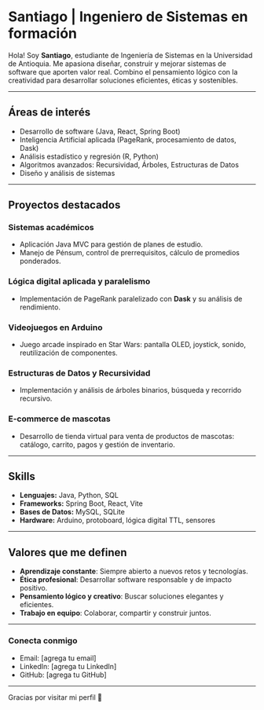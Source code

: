 # Santiago | Ingeniero de Sistemas en formación

Hola! Soy **Santiago**, estudiante de Ingeniería de Sistemas en la Universidad de Antioquia. Me apasiona diseñar, construir y mejorar sistemas de software que aporten valor real. Combino el pensamiento lógico con la creatividad para desarrollar soluciones eficientes, éticas y sostenibles.

---

## Áreas de interés

- Desarrollo de software (Java, React, Spring Boot)  
- Inteligencia Artificial aplicada (PageRank, procesamiento de datos, Dask)  
- Análisis estadístico y regresión (R, Python)  
- Algoritmos avanzados: Recursividad, Árboles, Estructuras de Datos  
- Diseño y análisis de sistemas  

---

## Proyectos destacados

### **Sistemas académicos**  
- Aplicación Java MVC para gestión de planes de estudio.  
- Manejo de Pénsum, control de prerrequisitos, cálculo de promedios ponderados.  

### **Lógica digital aplicada y paralelismo**  
- Implementación de PageRank paralelizado con **Dask** y su análisis de rendimiento.  

### **Videojuegos en Arduino**  
- Juego arcade inspirado en Star Wars: pantalla OLED, joystick, sonido, reutilización de componentes.  

### **Estructuras de Datos y Recursividad**  
- Implementación y análisis de árboles binarios, búsqueda y recorrido recursivo.  

### **E-commerce de mascotas**  
- Desarrollo de tienda virtual para venta de productos de mascotas: catálogo, carrito, pagos y gestión de inventario.  

---

## Skills

- **Lenguajes:** Java, Python, SQL  
- **Frameworks:** Spring Boot, React, Vite  
- **Bases de Datos:** MySQL, SQLite  
- **Hardware:** Arduino, protoboard, lógica digital TTL, sensores  

---

## Valores que me definen

- **Aprendizaje constante**: Siempre abierto a nuevos retos y tecnologías.  
- **Ética profesional**: Desarrollar software responsable y de impacto positivo.  
- **Pensamiento lógico y creativo**: Buscar soluciones elegantes y eficientes.  
- **Trabajo en equipo**: Colaborar, compartir y construir juntos.  

---

### Conecta conmigo

- Email: [agrega tu email]  
- LinkedIn: [agrega tu LinkedIn]  
- GitHub: [agrega tu GitHub]  

---

Gracias por visitar mi perfil 🚀
